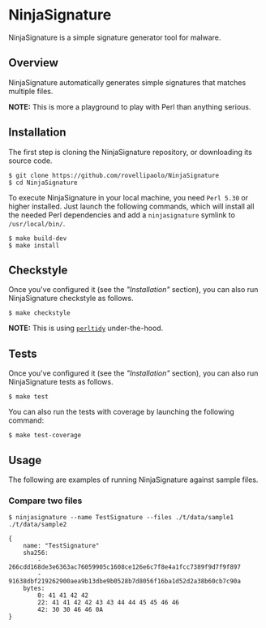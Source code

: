 NinjaSignature
==============

NinjaSignature is a simple signature generator tool for malware.



## Overview

NinjaSignature automatically generates simple signatures that matches multiple files.

**NOTE:** This is more a playground to play with Perl than anything serious.



## Installation

The first step is cloning the NinjaSignature repository, or downloading its source code.

```shell
$ git clone https://github.com/rovellipaolo/NinjaSignature
$ cd NinjaSignature
```

To execute NinjaSignature in your local machine, you need `Perl 5.30` or higher installed.
Just launch the following commands, which will install all the needed Perl dependencies and add a `ninjasignature` symlink to `/usr/local/bin/`.

```
$ make build-dev
$ make install
```



## Checkstyle

Once you've configured it (see the _"Installation"_ section), you can also run NinjaSignature checkstyle as follows.

```
$ make checkstyle
```
**NOTE:** This is using [`perltidy`](https://metacpan.org/dist/Perl-Tidy/view/bin/perltidy) under-the-hood.



## Tests

Once you've configured it (see the _"Installation"_ section), you can also run NinjaSignature tests as follows.

```
$ make test
```

You can also run the tests with coverage by launching the following command:
```
$ make test-coverage
```



## Usage

The following are examples of running NinjaSignature against sample files.

### Compare two files
```
$ ninjasignature --name TestSignature --files ./t/data/sample1 ./t/data/sample2
```
```
{
    name: "TestSignature"
    sha256:
        - 266cdd168de3e6363ac76059905c1608ce126e6c7f8e4a1fcc7389f9d7f9f897
        - 91638dbf219262900aea9b13dbe9b0528b7d8056f16ba1d52d2a38b60cb7c90a
    bytes:
        0: 41 41 42 42
        22: 41 41 42 42 43 43 44 44 45 45 46 46
        42: 30 30 46 46 0A
}
```
